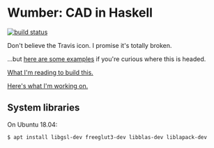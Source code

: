 # Wumber: CAD in Haskell
[![build status](https://travis-ci.org/spencertipping/wumber.svg?branch=master)](https://travis-ci.org/spencertipping/wumber)

Don't believe the Travis icon. I promise it's totally broken.

...but [here are some examples](Examples/) if you're curious where this is
headed.

[What I'm reading to build this.](reading.md)

[Here's what I'm working on.](frontier.md)


## System libraries
On Ubuntu 18.04:

```sh
$ apt install libgsl-dev freeglut3-dev libblas-dev liblapack-dev
```
